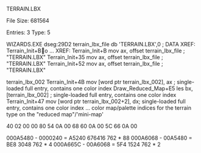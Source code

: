 
TERRAIN.LBX

File Size: 681564

Entries:    3
Type:       5



WIZARDS.EXE
dseg:29D2 terrain_lbx_file db 'TERRAIN.LBX',0     ; DATA XREF: Terrain_Init+Bo ...
XREF:
	Terrain_Init+B  mov     ax, offset terrain_lbx_file     ; "TERRAIN.LBX"
	Terrain_Init+35 mov     ax, offset terrain_lbx_file     ; "TERRAIN.LBX"
	Terrain_Init+52 mov     ax, offset terrain_lbx_file     ; "TERRAIN.LBX"

terrain_lbx_002
	Terrain_Init+4B     mov     [word ptr terrain_lbx_002], ax  ; single-loaded full entry, contains one color index
	Draw_Reduced_Map+E5 les     bx, [terrain_lbx_002]           ; single-loaded full entry, contains one color index
	Terrain_Init+47     mov     [word ptr terrain_lbx_002+2], dx; single-loaded full entry, contains one color index
...
color map/palette indices for the terrain type on the "reduced map"/'mini-map'



40 02 00 00 
80 54 0A 00 
68 60 0A 00 
5C 66 0A 00 

000A5480 - 0000240 = A5240 676416  762 * 88
000A6068 - 00A5480 =   BE8   3048  762 * 4
000A665C - 00A6068 =   5F4   1524  762 * 2
